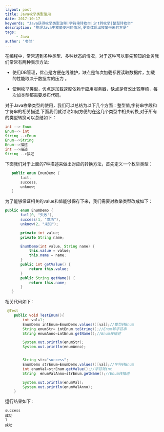 ```yaml
---
layout: post
title: Java枚举类型使用
date: 2017-10-17
keywords: "Java获得枚举类型注释|字符串转枚举|int转枚举|整型转枚举"
description: "整理Java中枚举使用的情况,更能体现出枚举带来的方便"
tags:
     - Java
author: '老付'
---
```

 
 在编程中，常常遇到多种类型、多种状态的情况，对于这种可以事先预知的业务我们常常有两种表示方法:     

 - 使用DB管理，优点是方便在线维护，缺点是每次加载都要读取数据库，加载的性能取决于数据库的压力 。    
 
 - 使用枚举类型，优点是加载速度依赖于应用服务器，缺点是修改比较麻烦，每次加类型都需要发布代码。     


 对于Java枚举类型的使用，我们可以总结为以下几个方面：整型值,字符串字段和字符串的相关描述,下面我们就讨论如何方便的在这几个类型中相关转换,对于所有的类型转换可以总结如下：   


 ```java  
 int --> Enum 
 Enum--> int 
 String -->Enum 
 Enum-->String  
 Enum-->描述 
 int -->描述
 String -->描述 
 ``` 

 下面我们对于上面的7种描述来做出对应的转换方法，首先定义一个枚举类型：   

 ```java
    public enum EnumDemo {
        fail,
        success,
        unknow;
    }
 ```   

 为了能够保证相关的value和值能够保存下来，我们需要对枚举类型改成如下：    

 ```java
 public enum EnumDemo {
        fail(0, "失败"),
        success(1, "成功"),
        unknow(2, "未知");

        private int value;
        private String name;

        EnumDemo(int value, String name) {
            this.value = value;
            this.name = name;
        }
        public int getValue() {
            return this.value;
        }
        public String getName() {
            return this.name;
        }
    }
 ```   


相关代码如下：   

```java
 @Test
    public void TestEnum(){
        int val=1;
        EnumDemo intEnum=EnumDemo.values()[val];//整型转Enum
        String enumStr= intEnum.toString();//Enum转字符串
        String enumAnno=intEnum.getName();//Enum转描述

        System.out.println(enumStr);
        System.out.println(enumAnno);


        String str="success";
        EnumDemo strEnum=EnumDemo.values()[val];//字符转Enum
        int enumVal=strEnum.getValue();//字符转int
        String  enumValAnno=strEnum.getName();//Enum转描述

        System.out.println(enumVal);
        System.out.println(enumValAnno);
    }

```

运行结果如下：   

```out 
success
成功
1
成功
```





